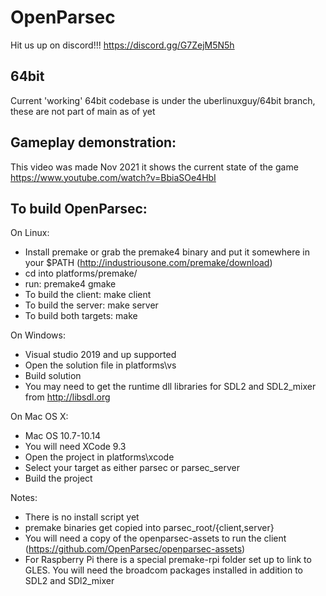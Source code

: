 OpenParsec
==========

Hit us up on discord!!! https://discord.gg/G7ZejM5N5h

64bit
------
Current 'working' 64bit codebase is under the uberlinuxguy/64bit branch, these are not part of main as of yet

Gameplay demonstration:
-----------------------

This video was made Nov 2021 it shows the current state of the game 
https://www.youtube.com/watch?v=BbiaSOe4HbI

To build OpenParsec:
--------------------

On Linux:
- Install premake or grab the premake4 binary and put it somewhere in your $PATH (http://industriousone.com/premake/download)
- cd into platforms/premake/
- run: premake4 gmake
- To build the client: make client
- To build the server: make server
- To build both targets: make

On Windows:
- Visual studio 2019 and up supported
- Open the solution file in platforms\vs
- Build solution
- You may need to get the runtime dll libraries for SDL2 and SDL2_mixer from http://libsdl.org

On Mac OS X:
- Mac OS 10.7-10.14
- You will need XCode 9.3
- Open the project in platforms\xcode
- Select your target as either parsec or parsec_server
- Build the project

Notes:
- There is no install script yet
- premake binaries get copied into parsec_root/{client,server}
- You will need a copy of the openparsec-assets to run the client (https://github.com/OpenParsec/openparsec-assets)
- For Raspberry Pi there is a special premake-rpi folder set up to link to GLES. You will need the broadcom packages installed in addition to SDL2 and SDl2_mixer
